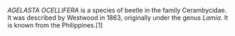_AGELASTA OCELLIFERA_ is a species of beetle in the family Cerambycidae. It was described by Westwood in 1863, originally under the genus _Lamia_. It is known from the Philippines.[1]
